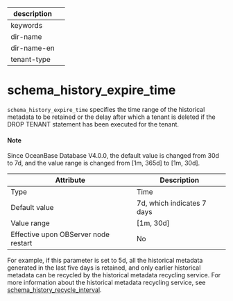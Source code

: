 |description||
|---|---|
|keywords||
|dir-name||
|dir-name-en||
|tenant-type||

# schema_history_expire_time

`schema_history_expire_time` specifies the time range of the historical metadata to be retained or the delay after which a tenant is deleted if the DROP TENANT statement has been executed for the tenant.

<main id="notice" type='explain'>
  <h4>Note</h4>
  <p>Since OceanBase Database V4.0.0, the default value is changed from 30d to 7d, and the value range is changed from [1m, 365d] to [1m, 30d]. </p>
</main>

| **Attribute** | **Description** |
|------------------|-------------|
| Type | Time |
| Default value | 7d, which indicates 7 days |
| Value range | \[1m, 30d] |
| Effective upon OBServer node restart | No |


For example, if this parameter is set to 5d, all the historical metadata generated in the last five days is retained, and only earlier historical metadata can be recycled by the historical metadata recycling service. For more information about the historical metadata recycling service, see [schema_history_recycle_interval](../300.cluster-level-configuration-items/18100.schema_history_recycle_interval.md).
